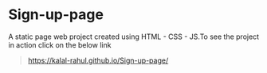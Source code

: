 # Sign-up-page
A static page web project created using HTML - CSS - JS.To see the project in action click on the below link
> https://kalal-rahul.github.io/Sign-up-page/

